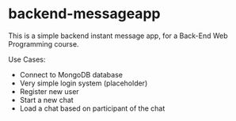 # backend-messageapp
This is a simple backend instant message app, for a Back-End Web Programming course.

Use Cases:
- Connect to MongoDB database
- Very simple login system (placeholder)
- Register new user
- Start a new chat
- Load a chat based on participant of the chat